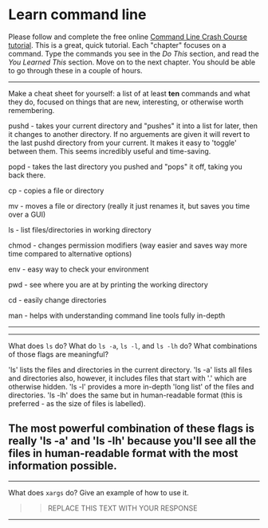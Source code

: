 # Learn command line

Please follow and complete the free online [Command Line Crash Course
tutorial](http://cli.learncodethehardway.org/book/). This is a great,
quick tutorial. Each "chapter" focuses on a command. Type the commands
you see in the _Do This_ section, and read the _You Learned This_
section. Move on to the next chapter. You should be able to go through
these in a couple of hours.


---

Make a cheat sheet for yourself: a list of at least **ten** commands and what they do, focused on things that are new, interesting, or otherwise worth remembering.

pushd - takes your current directory and "pushes" it into a list for later, then it changes to another directory. If no arguements are given it will revert to the last pushd directory from your current.  It makes it easy to 'toggle' between them.  This seems incredibly useful and time-saving.

popd - takes the last directory you pushed and "pops" it off, taking you back there.

cp - copies a file or directory

mv - moves a file or directory (really it just renames it, but saves you time over a GUI)

ls - list files/directories in working directory

chmod - changes permission modifiers (way easier and saves way more time compared to alternative options)

env - easy way to check your environment

pwd - see where you are at by printing the working directory

cd - easily change directories

man - helps with understanding command line tools fully in-depth

---


---

What does `ls` do? What do `ls -a`, `ls -l`, and `ls -lh` do? What combinations of those flags are meaningful?

'ls' lists the files and directories in the current directory.  'ls -a' lists all files and directories also, however, it includes files that start with '.' which are otherwise hidden.  'ls -l' provides a more in-depth 'long list' of the files and directories.  'ls -lh' does the same but in human-readable format (this is preferred - as the size of files is labelled).

The most powerful combination of these flags is really 'ls -a' and 'ls -lh' because you'll see all the files in human-readable format with the most information possible.
---


---

What does `xargs` do? Give an example of how to use it.

> > REPLACE THIS TEXT WITH YOUR RESPONSE

---

